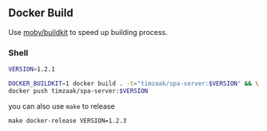 ## Docker Build
Use [moby/buildkit](https://github.com/moby/buildkit) to speed up building process.

### Shell
```bash
VERSION=1.2.1

DOCKER_BUILDKIT=1 docker build . -t="timzaak/spa-server:$VERSION" && \
docker push timzaak/spa-server:$VERSION
```

you can also use `make` to release
```shell
make docker-release VERSION=1.2.3
```